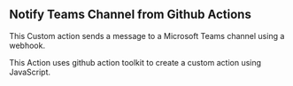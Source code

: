 ## Notify Teams Channel from Github Actions

This Custom action sends a message to a Microsoft Teams channel using a webhook.

This Action uses github action toolkit to create a custom action using JavaScript.


